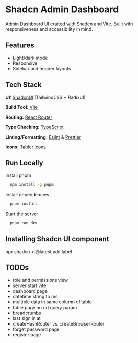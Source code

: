 # Shadcn Admin Dashboard

Admin Dashboard UI crafted with Shadcn and Vite. Built with responsiveness and accessibility in mind.


## Features

- Light/dark mode
- Responsive
- Sidebar and header layouts

## Tech Stack

**UI:** [ShadcnUI](https://ui.shadcn.com) (TailwindCSS + RadixUI)

**Build Tool:** [Vite](https://vitejs.dev/)

**Routing:** [React Router](https://reactrouter.com/en/main)

**Type Checking:** [TypeScript](https://www.typescriptlang.org/)

**Linting/Formatting:** [Eslint](https://eslint.org/) & [Prettier](https://prettier.io/)

**Icons:** [Tabler Icons](https://tabler.io/icons)

## Run Locally

Install pnpm

```bash
  npm install -g pnpm
```

Install dependencies

```bash
  pnpm install
```

Start the server

```bash
  pnpm run dev
```

## Installing Shadcn UI component
npx shadcn-ui@latest add label

## TODOs
- role and permissions view
- server start vite
- dashboard page
- datetime string to ms
- multiple data in same column of table
- table page no url query param
- breadcrumbs
- last sign in at
- createHashRouter vs. createBrowserRouter
- forget password page
- register page





